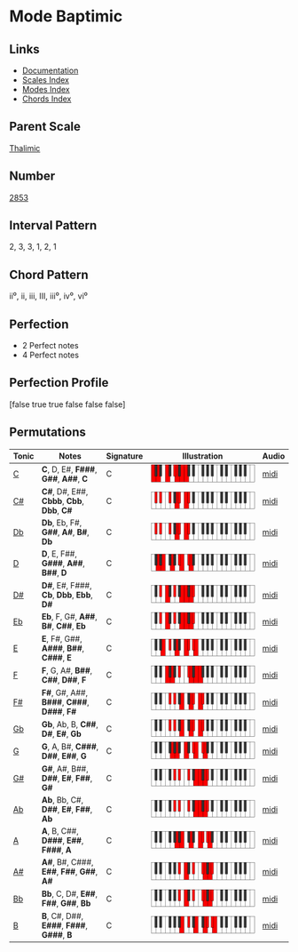 # Mode Baptimic

## Links

- [Documentation](index.md)
- [Scales Index](Scales.md)
- [Modes Index](Modes.md)
- [Chords Index](Chords.md)

## Parent Scale

[Thalimic](ScaleThalimic.md)

## Number

[2853](https://ianring.com/musictheory/scales/2853)

## Interval Pattern

2, 3, 3, 1, 2, 1

## Chord Pattern

ii⁰, ii, iii, III, iii⁰, iv⁰, vi⁰

## Perfection

- 2 Perfect notes
- 4 Perfect notes

## Perfection Profile

[false true true false false false]

## Permutations

| Tonic | Notes | Signature | Illustration | Audio |
|-------|-------|-----------|--------------|-------|
| [C](ModeCNaturalBaptimic.md) | **C**, D, E#, **F###**, **G##**, **A##**, **C** | C | ![CNaturalBaptimic](ModeCNaturalBaptimic.png) | [midi](https://github.com/edipermadi/music/blob/main/docs/ModeCNaturalBaptimic.mid?raw=true) |
| [C#](ModeCSharpBaptimic.md) | **C#**, D#, E##, **Cbbb**, **Cbb**, **Dbb**, **C#** | C | ![CSharpBaptimic](ModeCSharpBaptimic.png) | [midi](https://github.com/edipermadi/music/blob/main/docs/ModeCSharpBaptimic.mid?raw=true) |
| [Db](ModeDFlatBaptimic.md) | **Db**, Eb, F#, **G##**, **A#**, **B#**, **Db** | C | ![DFlatBaptimic](ModeDFlatBaptimic.png) | [midi](https://github.com/edipermadi/music/blob/main/docs/ModeDFlatBaptimic.mid?raw=true) |
| [D](ModeDNaturalBaptimic.md) | **D**, E, F##, **G###**, **A##**, **B##**, **D** | C | ![DNaturalBaptimic](ModeDNaturalBaptimic.png) | [midi](https://github.com/edipermadi/music/blob/main/docs/ModeDNaturalBaptimic.mid?raw=true) |
| [D#](ModeDSharpBaptimic.md) | **D#**, E#, F###, **Cb**, **Dbb**, **Ebb**, **D#** | C | ![DSharpBaptimic](ModeDSharpBaptimic.png) | [midi](https://github.com/edipermadi/music/blob/main/docs/ModeDSharpBaptimic.mid?raw=true) |
| [Eb](ModeEFlatBaptimic.md) | **Eb**, F, G#, **A##**, **B#**, **C##**, **Eb** | C | ![EFlatBaptimic](ModeEFlatBaptimic.png) | [midi](https://github.com/edipermadi/music/blob/main/docs/ModeEFlatBaptimic.mid?raw=true) |
| [E](ModeENaturalBaptimic.md) | **E**, F#, G##, **A###**, **B##**, **C###**, **E** | C | ![ENaturalBaptimic](ModeENaturalBaptimic.png) | [midi](https://github.com/edipermadi/music/blob/main/docs/ModeENaturalBaptimic.mid?raw=true) |
| [F](ModeFNaturalBaptimic.md) | **F**, G, A#, **B##**, **C##**, **D##**, **F** | C | ![FNaturalBaptimic](ModeFNaturalBaptimic.png) | [midi](https://github.com/edipermadi/music/blob/main/docs/ModeFNaturalBaptimic.mid?raw=true) |
| [F#](ModeFSharpBaptimic.md) | **F#**, G#, A##, **B###**, **C###**, **D###**, **F#** | C | ![FSharpBaptimic](ModeFSharpBaptimic.png) | [midi](https://github.com/edipermadi/music/blob/main/docs/ModeFSharpBaptimic.mid?raw=true) |
| [Gb](ModeGFlatBaptimic.md) | **Gb**, Ab, B, **C##**, **D#**, **E#**, **Gb** | C | ![GFlatBaptimic](ModeGFlatBaptimic.png) | [midi](https://github.com/edipermadi/music/blob/main/docs/ModeGFlatBaptimic.mid?raw=true) |
| [G](ModeGNaturalBaptimic.md) | **G**, A, B#, **C###**, **D##**, **E##**, **G** | C | ![GNaturalBaptimic](ModeGNaturalBaptimic.png) | [midi](https://github.com/edipermadi/music/blob/main/docs/ModeGNaturalBaptimic.mid?raw=true) |
| [G#](ModeGSharpBaptimic.md) | **G#**, A#, B##, **D##**, **E#**, **F##**, **G#** | C | ![GSharpBaptimic](ModeGSharpBaptimic.png) | [midi](https://github.com/edipermadi/music/blob/main/docs/ModeGSharpBaptimic.mid?raw=true) |
| [Ab](ModeAFlatBaptimic.md) | **Ab**, Bb, C#, **D##**, **E#**, **F##**, **Ab** | C | ![AFlatBaptimic](ModeAFlatBaptimic.png) | [midi](https://github.com/edipermadi/music/blob/main/docs/ModeAFlatBaptimic.mid?raw=true) |
| [A](ModeANaturalBaptimic.md) | **A**, B, C##, **D###**, **E##**, **F###**, **A** | C | ![ANaturalBaptimic](ModeANaturalBaptimic.png) | [midi](https://github.com/edipermadi/music/blob/main/docs/ModeANaturalBaptimic.mid?raw=true) |
| [A#](ModeASharpBaptimic.md) | **A#**, B#, C###, **E##**, **F##**, **G##**, **A#** | C | ![ASharpBaptimic](ModeASharpBaptimic.png) | [midi](https://github.com/edipermadi/music/blob/main/docs/ModeASharpBaptimic.mid?raw=true) |
| [Bb](ModeBFlatBaptimic.md) | **Bb**, C, D#, **E##**, **F##**, **G##**, **Bb** | C | ![BFlatBaptimic](ModeBFlatBaptimic.png) | [midi](https://github.com/edipermadi/music/blob/main/docs/ModeBFlatBaptimic.mid?raw=true) |
| [B](ModeBNaturalBaptimic.md) | **B**, C#, D##, **E###**, **F###**, **G###**, **B** | C | ![BNaturalBaptimic](ModeBNaturalBaptimic.png) | [midi](https://github.com/edipermadi/music/blob/main/docs/ModeBNaturalBaptimic.mid?raw=true) |
